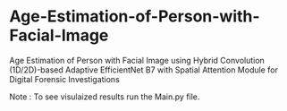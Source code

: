 # Age-Estimation-of-Person-with-Facial-Image
Age Estimation of Person with Facial Image using Hybrid Convolution (1D/2D)-based Adaptive EfficientNet B7 with Spatial Attention Module for Digital Forensic Investigations

Note : To see visulaized results run the Main.py file.
